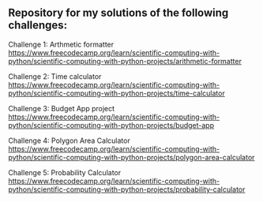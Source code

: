 ## Repository for my solutions of the following challenges:

Challenge 1: Arthmetic formatter
https://www.freecodecamp.org/learn/scientific-computing-with-python/scientific-computing-with-python-projects/arithmetic-formatter

Challenge 2: Time calculator
https://www.freecodecamp.org/learn/scientific-computing-with-python/scientific-computing-with-python-projects/time-calculator

Challenge 3: Budget App project  
https://www.freecodecamp.org/learn/scientific-computing-with-python/scientific-computing-with-python-projects/budget-app

Challenge 4: Polygon Area Calculator
https://www.freecodecamp.org/learn/scientific-computing-with-python/scientific-computing-with-python-projects/polygon-area-calculator

Challenge 5: Probability Calculator
https://www.freecodecamp.org/learn/scientific-computing-with-python/scientific-computing-with-python-projects/probability-calculator

